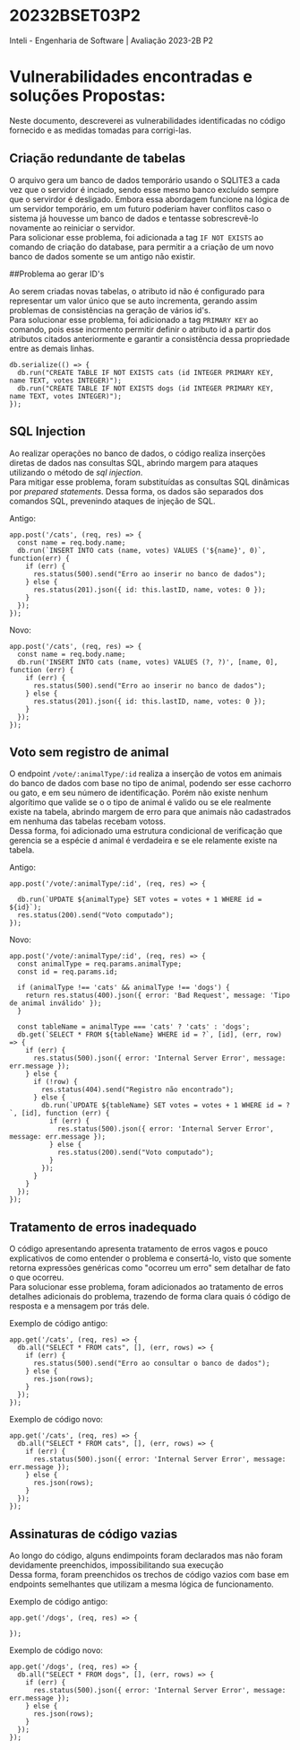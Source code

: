 # 20232BSET03P2
Inteli - Engenharia de Software | Avaliação 2023-2B P2

# Vulnerabilidades encontradas e soluções Propostas:

Neste documento, descreverei as vulnerabilidades identificadas no código fornecido e as medidas tomadas para corrigi-las.

## Criação redundante de tabelas

O arquivo gera um banco de dados temporário usando o SQLITE3 a cada vez que o servidor é inciado, sendo esse mesmo banco excluído sempre que o servirdor é desligado. Embora essa abordagem funcione na lógica de um servidor temporário, em um futuro poderiam haver conflitos caso o sistema já houvesse um banco de dados e tentasse sobrescrevê-lo novamente ao reiniciar o servidor.
<br>
Para solicionar esse problema, foi adicionada a tag `IF NOT EXISTS` ao comando de criação do database, para permitir a a criação de um novo banco de dados somente se um antigo não existir.

##Problema ao gerar ID's

Ao serem criadas novas tabelas, o atributo id não é configurado para representar um valor único que se auto incrementa, gerando assim problemas de consistências na geração de vários id's. 
<br>
Para solucionar esse problema, foi adicionado a tag `PRIMARY KEY` ao comando, pois esse incrmento permitir definir o atributo id a partir dos atributos citados anteriormente e garantir a consistência dessa propriedade entre as demais linhas.
```
db.serialize(() => {
  db.run("CREATE TABLE IF NOT EXISTS cats (id INTEGER PRIMARY KEY, name TEXT, votes INTEGER)");
  db.run("CREATE TABLE IF NOT EXISTS dogs (id INTEGER PRIMARY KEY, name TEXT, votes INTEGER)");
});
```
## SQL Injection

Ao realizar operações no banco de dados, o código realiza inserções diretas de dados nas consultas SQL, abrindo margem para ataques utilizando o método de *sql injection*. 
<br>
Para mitigar esse problema, foram substituídas as consultas SQL dinâmicas por *prepared statements*. Dessa forma, os dados são separados dos comandos SQL, prevenindo ataques de injeção de SQL.

Antigo:
```
app.post('/cats', (req, res) => {
  const name = req.body.name;
  db.run(`INSERT INTO cats (name, votes) VALUES ('${name}', 0)`, function(err) {
    if (err) {
      res.status(500).send("Erro ao inserir no banco de dados");
    } else {
      res.status(201).json({ id: this.lastID, name, votes: 0 });
    }
  });
});
```
Novo:

```
app.post('/cats', (req, res) => {
  const name = req.body.name;
  db.run('INSERT INTO cats (name, votes) VALUES (?, ?)', [name, 0], function (err) {
    if (err) {
      res.status(500).send("Erro ao inserir no banco de dados");
    } else {
      res.status(201).json({ id: this.lastID, name, votes: 0 });
    }
  });
});
```
## Voto sem registro de animal

O endpoint `/vote/:animalType/:id` realiza a inserção de votos em animais do banco de dados com base no tipo de animal, podendo ser esse cachorro ou gato, e em seu número de identificação. Porém não existe nenhum algorítimo que valide se o o tipo de animal é valido ou se ele realmente existe na tabela, abrindo margem de erro para que animais não cadastrados em nenhuma das tabelas recebam votoss. 
<br>
Dessa forma, foi adicionado uma estrutura condicional de verificação que gerencia se a espécie d animal é verdadeira e se ele relamente existe na tabela.

Antigo:
```
app.post('/vote/:animalType/:id', (req, res) => {
 
  db.run(`UPDATE ${animalType} SET votes = votes + 1 WHERE id = ${id}`);
  res.status(200).send("Voto computado");
});

```
Novo:
```
app.post('/vote/:animalType/:id', (req, res) => {
  const animalType = req.params.animalType;
  const id = req.params.id;

  if (animalType !== 'cats' && animalType !== 'dogs') {
    return res.status(400).json({ error: 'Bad Request', message: 'Tipo de animal inválido' });
  }

  const tableName = animalType === 'cats' ? 'cats' : 'dogs';
  db.get(`SELECT * FROM ${tableName} WHERE id = ?`, [id], (err, row) => {
    if (err) {
      res.status(500).json({ error: 'Internal Server Error', message: err.message });
    } else {
      if (!row) {
        res.status(404).send("Registro não encontrado");
      } else {
        db.run(`UPDATE ${tableName} SET votes = votes + 1 WHERE id = ?`, [id], function (err) {
          if (err) {
            res.status(500).json({ error: 'Internal Server Error', message: err.message });
          } else {
            res.status(200).send("Voto computado");
          }
        });
      }
    }
  });
});
```

## Tratamento de erros inadequado

O código apresentando apresenta tratamento de erros vagos e pouco explicativos de como entender o problema e consertá-lo, visto que somente retorna expressões genéricas como "ocorreu um erro" sem detalhar de fato o que ocorreu. 
<br>
Para solucionar esse problema, foram adicionados ao tratamento de erros detalhes adicionais do problema, trazendo de forma clara quais ó código de resposta e a mensagem por trás dele.

Exemplo de código antigo:
```
app.get('/cats', (req, res) => {
  db.all("SELECT * FROM cats", [], (err, rows) => {
    if (err) {
      res.status(500).send("Erro ao consultar o banco de dados");
    } else {
      res.json(rows);
    }
  });
});
```
Exemplo de código novo:
```
app.get('/cats', (req, res) => {
  db.all("SELECT * FROM cats", [], (err, rows) => {
    if (err) {
      res.status(500).json({ error: 'Internal Server Error', message: err.message });
    } else {
      res.json(rows);
    }
  });
});
```

## Assinaturas de código vazias

Ao longo do código, alguns endimpoints foram declarados mas não foram devidamente preenchidos, impossibilitando sua execução
<br>
Dessa forma, foram preenchidos os trechos de código vazios com base em endpoints semelhantes que utilizam a mesma lógica de funcionamento.

Exemplo de código antigo:
```
app.get('/dogs', (req, res) => {
  
});
```
Exemplo de código novo:
```
app.get('/dogs', (req, res) => {
  db.all("SELECT * FROM dogs", [], (err, rows) => {
    if (err) {
      res.status(500).json({ error: 'Internal Server Error', message: err.message });
    } else {
      res.json(rows);
    }
  });
});
```